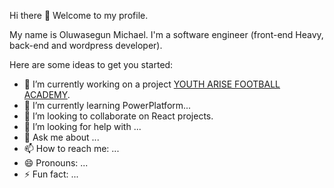 Hi there 👋 Welcome to my profile.

My name is Oluwasegun Michael. 
I'm a software engineer (front-end Heavy, back-end and wordpress developer).

<!-- **Mckings1/Mckings1** is a ✨ _special_ ✨ repository because its `README.md` (this file) appears on your GitHub profile. -->

Here are some ideas to get you started:

- 🔭 I’m currently working on a project [YOUTH ARISE FOOTBALL ACADEMY](https://youtharisefc.academy/).
- 🌱 I’m currently learning PowerPlatform...
- 👯 I’m looking to collaborate on React projects.
- 🤔 I’m looking for help with ...
- 💬 Ask me about ...
- 📫 How to reach me: ...
- 😄 Pronouns: ...
- ⚡ Fun fact: ...

